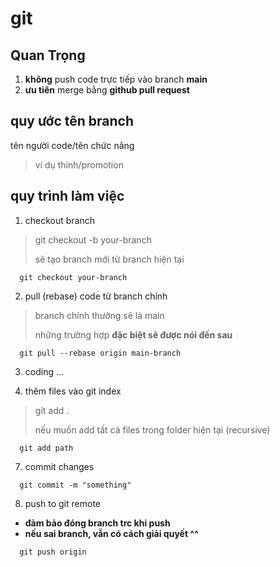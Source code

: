 
# git 

## Quan Trọng

1. **không** push code trực tiếp vào branch **main**
3. **ưu tiên** merge bằng **github pull request**

## quy ước tên branch

tên người code/tên chức năng
> ví dụ thinh/promotion

## quy trình làm việc

1. checkout branch

> git checkout -b your-branch
>
> sẽ tạo branch mới từ branch hiện tại

```shell
  git checkout your-branch
```

2. pull (rebase) code từ branch chính

> branch chính thường sẽ là main
>
> những trường hợp **đặc biệt sẽ được nói đến sau**
```shell
  git pull --rebase origin main-branch
```

3. coding ...

5. thêm files vào git index

> git add .
>
> nếu muốn add tất cả files trong folder hiện tại (recursive)
``` shell
  git add path
```

7. commit changes

```shell
  git commit -m "something"
```

8. push to git remote

+ **đảm bảo đóng branch trc khi push**
+ **nếu sai branch, vẫn có cách giải quyết ^^**
``` shell
  git push origin
```
